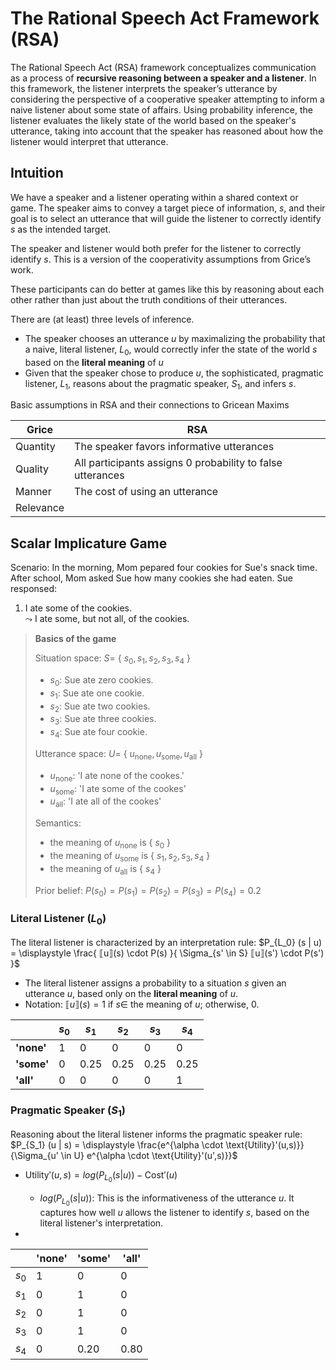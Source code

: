 # The Rational Speech Act Framework (RSA)

The Rational Speech Act (RSA) framework conceptualizes communication as a process of **recursive reasoning between a speaker and a listener**. In this framework, the listener interprets the speaker’s utterance by considering the perspective of a cooperative speaker attempting to inform a naive listener about some state of affairs. Using probability inference, the listener evaluates the likely state of the world based on the speaker's utterance, taking into account that the speaker has reasoned about how the listener would interpret that utterance. 

## Intuition

We have a speaker and a listener operating within a shared context or game. The speaker aims to convey a target piece of information, $s$, and their goal is to select an utterance that will guide the listener to correctly identify $s$ as the intended target.

The speaker and listener would both prefer for the listener to correctly identify $s$. This is a version of the cooperativity assumptions from Grice’s work.

These participants can do better at games like this by reasoning about each other rather than just about the truth conditions of their utterances. 

There are (at least) three levels of inference. 

- The speaker chooses an utterance $u$ by maximalizing the probability that a naive, literal listener, $L_0$, would correctly infer the state of the world $s$ based on the **literal meaning** of $u$
- Given that the speaker chose to produce $u$, the sophisticated, pragmatic listener, $L_1$, reasons about the pragmatic speaker, $S_1$, and infers $s$. 

Basic assumptions in RSA and their connections to Gricean Maxims

|  Grice  |  RSA   |
| ------- | -------|
| Quantity | The speaker favors informative utterances |
| Quality  | All participants assigns 0 probability to false utterances |
| Manner   | The cost of using an utterance |
| Relevance |   |

## Scalar Implicature Game 

Scenario: In the morning, Mom pepared four cookies for Sue's snack time. After school, Mom asked Sue how many cookies she had eaten. Sue responsed:
1. I ate some of the cookies. <br>
   $\leadsto$ I ate some, but not all, of the cookies. 

> **Basics of the game**
> 
> Situation space: $S =$ { $s_0, s_1, s_2, s_3, s_4$ }
> - $s_0$: Sue ate zero cookies.
> - $s_1$: Sue ate one cookie.
> - $s_2$: Sue ate two cookies.
> - $s_3$: Sue ate three cookies.
> - $s_4$: Sue ate four cookie.
>
> Utterance space: $U =$ { $u_{\text{none}}, u_{\text{some}}, u_{\text{all}}$ }
> - $u_{\text{none}}$: 'I ate none of the cookes.'
> - $u_{\text{some}}$: 'I ate some of the cookes'
> - $u_{\text{all}}$: 'I ate all of the cookes'
>
> Semantics:
> - the meaning of $u_{\text{none}}$ is { $s_0$ }
> - the meaning of $u_{\text{some}}$ is { $s_1, s_2, s_3, s_4$  }
> - the meaning of $u_{\text{all}}$ is { $s_4$ }
>
> Prior belief: $P(s_0) = P(s_1) = P(s_2) = P(s_3) = P(s_4) = 0.2$

### Literal Listener ($L_0$) 

The literal listener is characterized by an interpretation rule: $P_{L_0} (s | u) = \displaystyle \frac{ ⟦u⟧(s) \cdot P(s) }{ \Sigma_{s' \in S} ⟦u⟧(s') \cdot P(s')  }$

- The literal listener assigns a probability to a situation $s$ given an utterance $u$, based only on the **literal meaning** of $u$. 
- Notation: $⟦u⟧(s) = 1$ if $s \in$ the meaning of $u$; otherwise, 0. 

|       | $s_0$ | $s_1$     | $s_2$ | $s_3$ | $s_4$ |
|-------|-------|-----------|-------|-------| ------|
|   **'none'**   |   1   |     0      |   0      |   0      |     0    |
|   **'some'**   |   0   |     0.25   |   0.25   |   0.25   |     0.25     |  
|   **'all'**   |  0   |     0     |   0   |  0   |     1     |   

### Pragmatic Speaker ($S_1$)

Reasoning about the literal listener informs the pragmatic speaker rule: $P_{S_1} (u | s) = \displaystyle \frac{e^{\alpha \cdot \text{Utility}'(u,s)}}{\Sigma_{u' \in U} e^{\alpha \cdot \text{Utility}'(u',s)}}$

- $\text{Utility}'(u,s) = log (P_{L_0}(s|u)) - \text{Cost}'(u)$
  
  - $log (P_{L_0}(s|u))$: This is the informativeness of the utterance $u$. It captures how well $u$ allows the listener to identify $s$, based on the literal listener's interpretation.
    
- 

|       | **'none'** | **'some'**     | **'all'** | 
|-------|-------|-----------|-------|
|    $s_0$  |   1   |     0      |   0      |   
|    $s_1$   |   0   |    1   |   0   |     
|    $s_2$   |  0   |     1     |   0   |  
|    $s_3$   |  0   |     1     |   0   |
|    $s_4$   |  0   |     0.20   |   0.80   |
